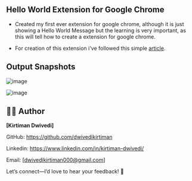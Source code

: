 ## Hello World Extension for Google Chrome

- Created my first ever extension for google chrome, although it is just showing a Hello World Message but the learning is very important, as this will tell how to create a extension for
  google chrome.

- For creation of this extension i've followed this simple <a href="https://developer.chrome.com/docs/extensions/get-started/tutorial/hello-world">article</a>.

## Output Snapshots

![image](https://github.com/user-attachments/assets/90f28829-61f7-4f90-a4da-0d326dd8dc3f)

![image](https://github.com/user-attachments/assets/78aa3af6-687a-44e1-9391-fc0cfedf7d91)

## 👨‍💻 Author

**[Kirtiman Dwivedi]**

GitHub: https://github.com/dwivedikirtiman

Linkedin: https://www.linkedin.com/in/kirtiman-dwivedi/

Email: [dwivedikirtiman000@gmail.com]

Let’s connect—I’d love to hear your feedback! 🚀
